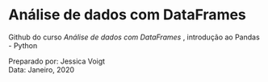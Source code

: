 # Análise de dados com DataFrames

Github do curso *Análise de dados com DataFrames* , introdução ao Pandas - Python

Preparado por: Jessica Voigt <br>
Data: Janeiro, 2020

